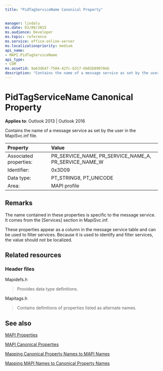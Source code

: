 ```yaml
---
title: "PidTagServiceName Canonical Property"
 
 
manager: lindalu
ms.date: 03/09/2015
ms.audience: Developer
ms.topic: reference
ms.service: office-online-server
ms.localizationpriority: medium
api_name:
- MAPI.PidTagServiceName
api_type:
- COM
ms.assetid: 9a63d647-7504-42fc-b317-6b02b89070eb
description: "Contains the name of a message service as set by the user in the MapiSvc.inf file. The name contained in these properties is specific to the message service."
---
```


# PidTagServiceName Canonical Property

  
  
**Applies to**: Outlook 2013 | Outlook 2016 
  
Contains the name of a message service as set by the user in the MapiSvc.inf file.
  
|Property |Value |
|:-----|:-----|
|Associated properties:  <br/> |PR_SERVICE_NAME, PR_SERVICE_NAME_A, PR_SERVICE_NAME_W  <br/> |
|Identifier:  <br/> |0x3D09  <br/> |
|Data type:  <br/> |PT_STRING8, PT_UNICODE  <br/> |
|Area:  <br/> |MAPI profile  <br/> |
   
## Remarks

The name contained in these properties is specific to the message service. It comes from the [Services] section in MapiSvc.inf.
  
These properties appear as a column in the message service table and can be used to filter services. Because it is used to identify and filter services, the value should not be localized.
  
## Related resources

### Header files

Mapidefs.h
  
> Provides data type definitions.
    
Mapitags.h
  
> Contains definitions of properties listed as alternate names.
    
## See also



[MAPI Properties](mapi-properties.md)
  
[MAPI Canonical Properties](mapi-canonical-properties.md)
  
[Mapping Canonical Property Names to MAPI Names](mapping-canonical-property-names-to-mapi-names.md)
  
[Mapping MAPI Names to Canonical Property Names](mapping-mapi-names-to-canonical-property-names.md)

